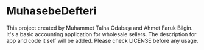 # MuhasebeDefteri
This project created by Muhammet Talha Odabaşı and Ahmet Faruk Bilgin. 
It's a basic accounting application for wholesale sellers.
The description for app and code it self will be added.
Please check LICENSE before any usage.

